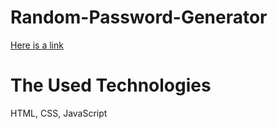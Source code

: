 # Random-Password-Generator 
[Here is a link](https://nsguliyev.github.io/Random-Password-Generator/)
# The Used Technologies 
HTML, CSS, JavaScript
